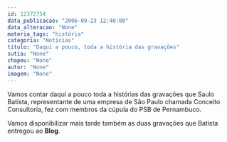 ```yaml
---
id: 12372754
data_publicacao: "2006-09-23 12:40:00"
data_alteracao: "None"
materia_tags: "história"
categoria: "Notícias"
titulo: "Daqui a pouco, toda a história das gravações"
sutia: "None"
chapeu: "None"
autor: "None"
imagem: "None"
---
```

<p><P>Vamos contar daqui a pouco toda a histórias das gravações que Saulo Batista, representante de uma empresa de São Paulo chamada Conceito Consultoria, fez com membros da cúpula do PSB de Pernambuco.</P></p>
<p><P>Vamos disponibilizar mais tarde também as duas gravações que Batista entregou ao <STRONG>Blog</STRONG>.</P> </p>
